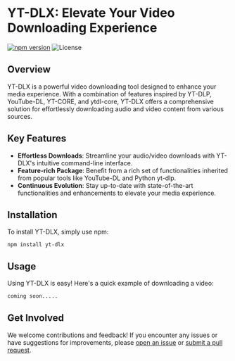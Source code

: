 # YT-DLX: Elevate Your Video Downloading Experience

[![npm version](https://img.shields.io/npm/v/yt-dlx.svg)](https://www.npmjs.com/package/yt-dlx)
![License](https://img.shields.io/npm/l/yt-dlx.svg)

## Overview

YT-DLX is a powerful video downloading tool designed to enhance your media experience. With a combination of features inspired by YT-DLP, YouTube-DL, YT-CORE, and ytdl-core, YT-DLX offers a comprehensive solution for effortlessly downloading audio and video content from various sources.

## Key Features

- **Effortless Downloads**: Streamline your audio/video downloads with YT-DLX's intuitive command-line interface.
- **Feature-rich Package**: Benefit from a rich set of functionalities inherited from popular tools like YouTube-DL and Python yt-dlp.
- **Continuous Evolution**: Stay up-to-date with state-of-the-art functionalities and enhancements to elevate your media experience.

## Installation

To install YT-DLX, simply use npm:

```
npm install yt-dlx
```

## Usage

Using YT-DLX is easy! Here's a quick example of downloading a video:

```bash
coming soon.....
```

## Get Involved

We welcome contributions and feedback! If you encounter any issues or have suggestions for improvements, please [open an issue](#) or [submit a pull request](#).
